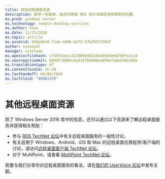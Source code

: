 ```yaml
---
title: 其他远程桌面资源
description: 提供一些链接，指向可获取 RDS 相关详细信息和帮助的位置。
ms.prod: windows-server
ms.technology: remote-desktop-services
ms.author: evas
ms.date: 11/21/2018
ms.topic: article
ms.assetid: 938adb3d-71ab-488b-b2f2-57b29df210d7
author: evaseydl
manager: scottman
ms.openlocfilehash: cf497bae1cd228096d02444498b9e6d769fe2cad
ms.sourcegitcommit: b00d7c8968c4adc8f699dbee694afe6ed36bc9de
ms.translationtype: HT
ms.contentlocale: zh-CN
ms.lasthandoff: 04/08/2020
ms.locfileid: "80861370"
---
```

# <a name="additional-remote-desktop-resources"></a>其他远程桌面资源

除了 Windows Server 2016 库中的信息，还可以通过以下资源来了解远程桌面服务并获得相关帮助：

- 参与 [RDS TechNet 论坛](https://aka.ms/technetforum-rds)中有关远程桌面服务的一般性讨论。
- 有关适用于 Windows、Android、iOS 和 Mac 的远程桌面应用程序/客户端的讨论，请访问[远程桌面客户端 TechNet 论坛](https://aka.ms/technetforum-rdc)。
- 对于 MultiPoint，请查看 [MultiPoint TechNet 论坛](https://aka.ms/multipoint-forum)。

若要与我们分享你对远程桌面服务的看法，请在[我们的 UserVoice 论坛](https://aka.ms/uservoice-rds)中发布主题。
